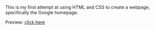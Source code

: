 This is my first attempt at using HTML and CSS to create a webpage, specifically the Google homepage.

Preview: [click here](https://ronaldljin.github.io/google-homepage/)
